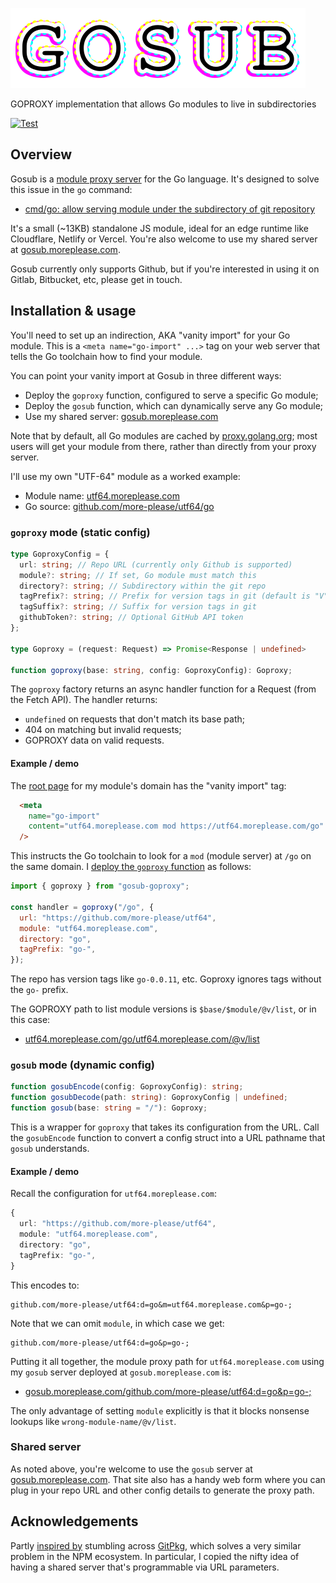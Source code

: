 ![GOSUB](assets/gosub.svg)

GOPROXY implementation that allows Go modules to live in subdirectories

[![Test](https://github.com/more-please/gosub-goproxy/actions/workflows/test.yml/badge.svg)](https://github.com/more-please/gosub-goproxy/actions/workflows/test.yml)

## Overview

Gosub is a [module proxy server](https://go.dev/ref/mod#goproxy-protocol) for the Go language. It's designed to solve this issue in the `go` command:

- [cmd/go: allow serving module under the subdirectory of git repository](https://github.com/golang/go/issues/34055)

It's a small (~13KB) standalone JS module, ideal for an edge runtime like Cloudflare, Netlify or Vercel. You're also welcome to use my shared server at [gosub.moreplease.com](https://gosub.moreplease.com).

Gosub currently only supports Github, but if you're interested in using it on Gitlab, Bitbucket, etc, please get in touch.

## Installation & usage

You'll need to set up an indirection, AKA "vanity import" for your Go module. This is a `<meta name="go-import" ...>` tag on your web server that tells the Go toolchain how to find your module.

You can point your vanity import at Gosub in three different ways:

- Deploy the `goproxy` function, configured to serve a specific Go module;
- Deploy the `gosub` function, which can dynamically serve any Go module;
- Use my shared server: [gosub.moreplease.com](https://gosub.moreplease.com)

Note that by default, all Go modules are cached by [proxy.golang.org](https://proxy.golang.org); most users will get your module from there, rather than directly from your proxy server.

I'll use my own "UTF-64" module as a worked example:

- Module name: [utf64.moreplease.com](https://utf64.moreplease.com)
- Go source: [github.com/more-please/utf64/go](https://github.com/more-please/utf64/tree/main/go)

### `goproxy` mode (static config)

```TypeScript
type GoproxyConfig = {
  url: string; // Repo URL (currently only Github is supported)
  module?: string; // If set, Go module must match this
  directory?: string; // Subdirectory within the git repo
  tagPrefix?: string; // Prefix for version tags in git (default is "V")
  tagSuffix?: string; // Suffix for version tags in git
  githubToken?: string; // Optional GitHub API token
};

type Goproxy = (request: Request) => Promise<Response | undefined>

function goproxy(base: string, config: GoproxyConfig): Goproxy;
```

The `goproxy` factory returns an async handler function for a Request (from the Fetch API). The handler returns:

- `undefined` on requests that don't match its base path;
- 404 on matching but invalid requests;
- GOPROXY data on valid requests.

#### Example / demo

The [root page](https://github.com/more-please/utf64/blob/main/website/src/routes/%2Bpage.svelte) for my module's domain has the "vanity import" tag:

```HTML
  <meta
    name="go-import"
    content="utf64.moreplease.com mod https://utf64.moreplease.com/go"
  />
```

This instructs the Go toolchain to look for a `mod` (module server) at `/go` on the same domain. I [deploy the `goproxy` function](https://github.com/more-please/utf64/blob/main/website/src/routes/go/%5B...goproxy%5D/%2Bserver.ts) as follows:

```JavaScript
import { goproxy } from "gosub-goproxy";

const handler = goproxy("/go", {
  url: "https://github.com/more-please/utf64",
  module: "utf64.moreplease.com",
  directory: "go",
  tagPrefix: "go-",
});
```

The repo has version tags like `go-0.0.11`, etc. Goproxy ignores tags without the `go-` prefix.

The GOPROXY path to list module versions is `$base/$module/@v/list`, or in this case:

- [utf64.moreplease.com/go/utf64.moreplease.com/@v/list](https://utf64.moreplease.com/go/utf64.moreplease.com/@v/list)

### `gosub` mode (dynamic config)

```TypeScript
function gosubEncode(config: GoproxyConfig): string;
function gosubDecode(path: string): GoproxyConfig | undefined;
function gosub(base: string = "/"): Goproxy;
```

This is a wrapper for `goproxy` that takes its configuration from the URL. Call the `gosubEncode` function to convert a config struct into a URL pathname that `gosub` understands.

#### Example / demo

Recall the configuration for `utf64.moreplease.com`:

```TypeScript
{
  url: "https://github.com/more-please/utf64",
  module: "utf64.moreplease.com",
  directory: "go",
  tagPrefix: "go-",
}
```

This encodes to:

```
github.com/more-please/utf64:d=go&m=utf64.moreplease.com&p=go-;
```

Note that we can omit `module`, in which case we get:

```
github.com/more-please/utf64:d=go&p=go-;
```

Putting it all together, the module proxy path for `utf64.moreplease.com` using my `gosub` server deployed at `gosub.moreplease.com` is:

- [gosub.moreplease.com/github.com/more-please/utf64:d=go&p=go-;](https://gosub.moreplease.com/github.com/more-please/utf64:d=go&p=go-;)

The only advantage of setting `module` explicitly is that it blocks nonsense lookups like `wrong-module-name/@v/list`.

### Shared server

As noted above, you're welcome to use the `gosub` server at [gosub.moreplease.com](https://gosub.moreplease.com). That site also has a handy web form where you can plug in your repo URL and other config details to generate the proxy path.

## Acknowledgements

Partly [inspired by](https://mastodon.scot/@iainmerrick/111069329750890072) stumbling across [GitPkg](https://gitpkg.vercel.app), which solves a very similar problem in the NPM ecosystem. In particular, I copied the nifty idea of having a shared server that's programmable via URL parameters.
